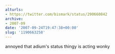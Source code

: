 ```yaml
---
alturls:
- https://twitter.com/bismark/status/290660842
archive:
- 2007-09
date: '2007-09-24T19:47:38+00:00'
slug: '1190663258'
---
```


annoyed that adium's status thingy is acting wonky

